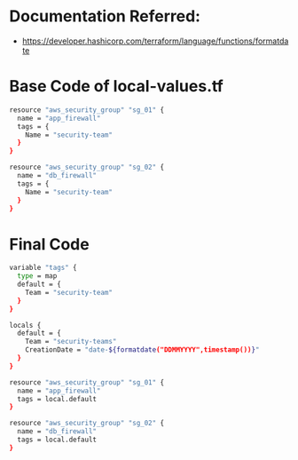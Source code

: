 # Documentation Referred:
* https://developer.hashicorp.com/terraform/language/functions/formatdate

# Base Code of local-values.tf

```bash
resource "aws_security_group" "sg_01" {
  name = "app_firewall"
  tags = {
    Name = "security-team"
  }
}

resource "aws_security_group" "sg_02" {
  name = "db_firewall"
  tags = {
    Name = "security-team"
  }
}
```

# Final Code

```bash
variable "tags" {
  type = map
  default = {
    Team = "security-team"
  }
}

locals {
  default = {
    Team = "security-teams"
    CreationDate = "date-${formatdate("DDMMYYYY",timestamp())}"
  }
}

resource "aws_security_group" "sg_01" {
  name = "app_firewall"
  tags = local.default
}

resource "aws_security_group" "sg_02" {
  name = "db_firewall"
  tags = local.default
}
```